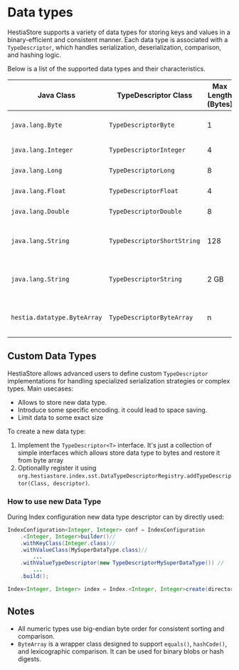 # Data types

HestiaStore supports a variety of data types for storing keys and values in a binary-efficient and consistent manner. Each data type is associated with a `TypeDescriptor`, which handles serialization, deserialization, comparison, and hashing logic.

Below is a list of the supported data types and their characteristics.

| Java Class           | TypeDescriptor Class              | Max Length (Bytes) | Notes |
|----------------------|-----------------------------------|---------------------|-------|
| `java.lang.Byte`     | `TypeDescriptorByte`              | 1                   | Two's complement representation |
| `java.lang.Integer`  | `TypeDescriptorInteger`           | 4                   | Big-endian encoding |
| `java.lang.Long`     | `TypeDescriptorLong`              | 8                   | Big-endian encoding |
| `java.lang.Float`    | `TypeDescriptorFloat`             | 4                   | IEEE 754 format |
| `java.lang.Double`   | `TypeDescriptorDouble`            | 8                   | IEEE 754 format |
| `java.lang.String`   | `TypeDescriptorShortString`       | 128                 | UTF-8 encoding, prefixed with 2-byte length |
| `java.lang.String`   | `TypeDescriptorString`            | 2 GB                | UTF-8 encoding, prefixed with 2-byte length |
| `hestia.datatype.ByteArray` | `TypeDescriptorByteArray`   | n                   | Raw bytes, length determined by actual data |

## Custom Data Types

HestiaStore allows advanced users to define custom `TypeDescriptor` implementations for handling specialized serialization strategies or complex types. Main usecases:

* Allows to store new data type.
* Introduce some specific encoding. it could lead to space saving.
* Limit data to some exact size

To create a new data type:

1. Implement the `TypeDescriptor<T>` interface. It's just a collection of simple interfaces which allows store data type to bytes and restore it from byte array
2. Optionallly register it using `org.hestiastore.index.sst.DataTypeDescriptorRegistry.addTypeDescriptor(Class, descriptor)`.

### How to use new Data Type

During Index configuration new data type descriptor can by directly used:

```java
IndexConfiguration<Integer, Integer> conf = IndexConfiguration
    .<Integer, Integer>builder()//
    .withKeyClass(Integer.class)//
    .withValueClass(MySuperDataType.class)//
        ...
    .withValueTypeDescriptor(new TypeDescriptorMySuperDataType()) //
        ...
    .build();

Index<Integer, Integer> index = Index.<Integer, Integer>create(directory, conf);
```

## Notes

- All numeric types use big-endian byte order for consistent sorting and comparison.
- `ByteArray` is a wrapper class designed to support `equals()`, `hashCode()`, and lexicographic comparison. It can be used for binary blobs or hash digests.
